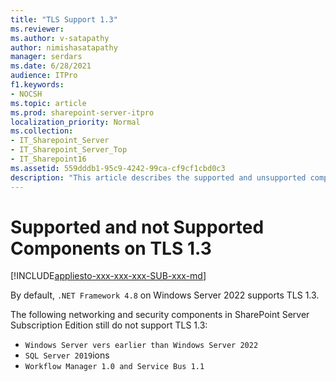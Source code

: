 ```yaml
---
title: "TLS Support 1.3"
ms.reviewer: 
ms.author: v-satapathy
author: nimishasatapathy
manager: serdars
ms.date: 6/28/2021
audience: ITPro
f1.keywords:
- NOCSH
ms.topic: article
ms.prod: sharepoint-server-itpro
localization_priority: Normal
ms.collection:
- IT_Sharepoint_Server
- IT_Sharepoint_Server_Top
- IT_Sharepoint16
ms.assetid: 559dddb1-95c9-4242-99ca-cf9cf1cbd0c3
description: "This article describes the supported and unsupported components on Transport Layer Security (TLS) protocol version 1.3."
---
```


# Supported and not Supported Components on TLS 1.3

[!INCLUDE[appliesto-xxx-xxx-xxx-SUB-xxx-md](../includes/appliesto-xxx-xxx-xxx-SUB-xxx-md.md)]
  
By default, `.NET Framework 4.8` on Windows Server 2022 supports TLS 1.3. 

The following networking and security components in SharePoint Server Subscription Edition still do not support TLS 1.3:
- `Windows Server vers earlier than Windows Server 2022`
- `SQL Server 2019`ions
- `Workflow Manager 1.0 and Service Bus 1.1`

